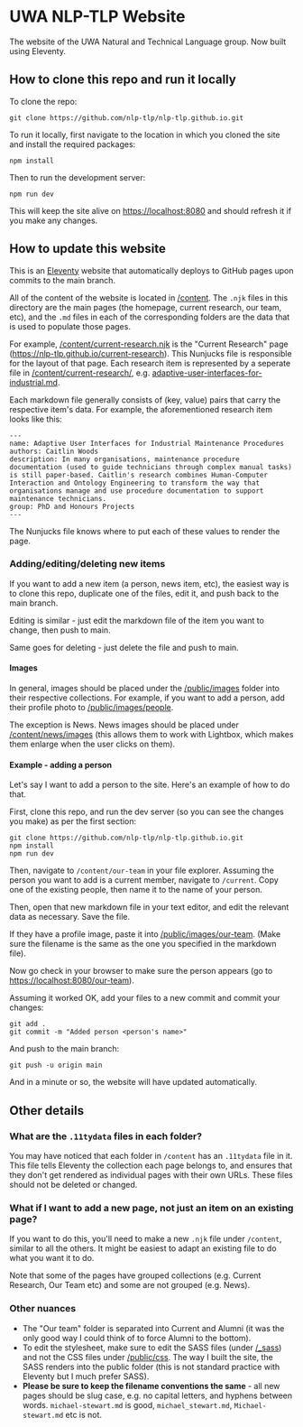 # UWA NLP-TLP Website

The website of the UWA Natural and Technical Language group. Now built using Eleventy.

## How to clone this repo and run it locally

To clone the repo:

    git clone https://github.com/nlp-tlp/nlp-tlp.github.io.git

To run it locally, first navigate to the location in which you cloned the site and install the required packages:

    npm install

Then to run the development server:

    npm run dev

This will keep the site alive on [https://localhost:8080](https://localhost:8080) and should refresh it if you make any changes.

## How to update this website

This is an [Eleventy](https://www.11ty.dev/) website that automatically deploys to GitHub pages upon commits to the main branch.

All of the content of the website is located in [/content](/content). The `.njk` files in this directory are the main pages (the homepage, current research, our team, etc), and the `.md` files in each of the corresponding folders are the data that is used to populate those pages.

For example, [/content/current-research.njk](/content/current-research.njk) is the "Current Research" page (https://nlp-tlp.github.io/current-research). This Nunjucks file is responsible for the layout of that page. Each research item is represented by a seperate file in [/content/current-research/](/content/current-research), e.g. [adaptive-user-interfaces-for-industrial.md](content/current-research/adaptive-user-interfaces-for-industrial.md).

Each markdown file generally consists of (key, value) pairs that carry the respective item's data. For example, the aforementioned research item looks like this:

    ---
    name: Adaptive User Interfaces for Industrial Maintenance Procedures
    authors: Caitlin Woods
    description: In many organisations, maintenance procedure documentation (used to guide technicians through complex manual tasks) is still paper-based. Caitlin's research combines Human-Computer Interaction and Ontology Engineering to transform the way that organisations manage and use procedure documentation to support maintenance technicians.
    group: PhD and Honours Projects
    ---

The Nunjucks file knows where to put each of these values to render the page.

### Adding/editing/deleting new items

If you want to add a new item (a person, news item, etc), the easiest way is to clone this repo, duplicate one of the files, edit it, and push back to the main branch.

Editing is similar - just edit the markdown file of the item you want to change, then push to main.

Same goes for deleting - just delete the file and push to main.

#### Images

In general, images should be placed under the [/public/images](/public/images) folder into their respective collections. For example, if you want to add a person, add their profile photo to [/public/images/people](/public/images/people).

The exception is News. News images should be placed under [/content/news/images](/content/news/images) (this allows them to work with Lightbox, which makes them enlarge when the user clicks on them).

#### Example - adding a person

Let's say I want to add a person to the site. Here's an example of how to do that.

First, clone this repo, and run the dev server (so you can see the changes you make) as per the first section:

    git clone https://github.com/nlp-tlp/nlp-tlp.github.io.git
    npm install
    npm run dev

Then, navigate to `/content/our-team` in your file explorer. Assuming the person you want to add is a current member, navigate to `/current`. Copy one of the existing people, then name it to the name of your person.

Then, open that new markdown file in your text editor, and edit the relevant data as necessary. Save the file.

If they have a profile image, paste it into [/public/images/our-team](/public-images/people). (Make sure the filename is the same as the one you specified in the markdown file).

Now go check in your browser to make sure the person appears (go to [https://localhost:8080/our-team](https://localhost:8080/our-team)).

Assuming it worked OK, add your files to a new commit and commit your changes:

    git add .
    git commit -m "Added person <person's name>"

And push to the main branch:

    git push -u origin main

And in a minute or so, the website will have updated automatically.

## Other details

### What are the `.11tydata` files in each folder?

You may have noticed that each folder in `/content` has an `.11tydata` file in it. This file tells Eleventy the collection each page belongs to, and ensures that they don't get rendered as individual pages with their own URLs. These files should not be deleted or changed.

### What if I want to add a new page, not just an item on an existing page?

If you want to do this, you'll need to make a new `.njk` file under `/content`, similar to all the others. It might be easiest to adapt an existing file to do what you want it to do.

Note that some of the pages have grouped collections (e.g. Current Research, Our Team etc) and some are not grouped (e.g. News).

### Other nuances

-   The "Our team" folder is separated into Current and Alumni (it was the only good way I could think of to force Alumni to the bottom).
-   To edit the stylesheet, make sure to edit the SASS files (under [/\_sass](/_sass)) and not the CSS files under [/public/css](/public/css). The way I built the site, the SASS renders into the public folder (this is not standard practice with Eleventy but I much prefer SASS).
-   **Please be sure to keep the filename conventions the same** - all new pages should be slug case, e.g. no capital letters, and hyphens between words. `michael-stewart.md` is good, `michael_stewart.md`, `Michael-stewart.md` etc is not.
